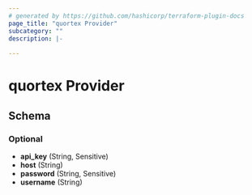 ```yaml
---
# generated by https://github.com/hashicorp/terraform-plugin-docs
page_title: "quortex Provider"
subcategory: ""
description: |-
  
---
```


# quortex Provider





<!-- schema generated by tfplugindocs -->
## Schema

### Optional

- **api_key** (String, Sensitive)
- **host** (String)
- **password** (String, Sensitive)
- **username** (String)
